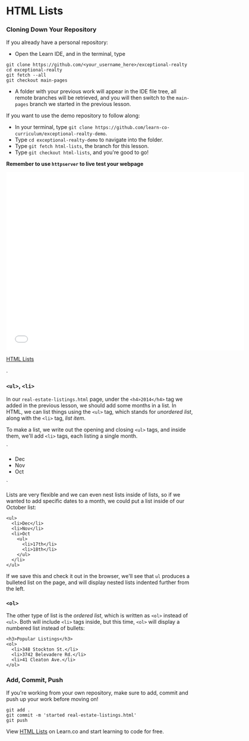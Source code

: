 # HTML Lists

### Cloning Down Your Repository

If you already have a personal repository:

* Open the Learn IDE, and in the terminal, type

```
git clone https://github.com/<your_username_here>/exceptional-realty
cd exceptional-realty
git fetch --all
git checkout main-pages
```

* A folder with your previous work will appear in the IDE file tree, all
  remote branches will be retrieved, and you will then switch to the
  `main-pages` branch we started in the previous lesson.

If you want to use the demo repository to follow along:

* In your terminal, type `git clone https://github.com/learn-co-curriculum/exceptional-realty-demo`.
* Type `cd exceptional-realty-demo` to navigate into the folder.
* Type `git fetch html-lists`, the branch for this lesson.
* Type `git checkout html-lists`, and you're good to go!

**Remember to use `httpserver` to live test your webpage**

<iframe width="640" height="480" src="//www.youtube.com/embed/2IIhsgcNU-M?rel=0&modestbranding=1" frameborder="0" allowfullscreen></iframe>

<p><a href="https://www.youtube.com/watch?v=2IIhsgcNU-M">HTML Lists</a></p>.

### `<ul>`, `<li>`

In our `real-estate-listings.html` page, under the `<h4>2014</h4>` tag we added
in the previous lesson, we should add some months in a list. In HTML, we can
list things using the `<ul>` tag, which stands for _unordered list_, along with
the `<li>` tag, _list item_.

To make a list, we write out the opening and closing `<ul>` tags, and inside
them, we'll add `<li>` tags, each listing a single month.

`<ul>

  <li>Dec</li>
  <li>Nov</li>
  <li>Oct</li>
</ul>`

Lists are very flexible and we can even nest lists inside of lists, so if we
wanted to add specific dates to a month, we could put a list inside of our
October list:

```
<ul>
  <li>Dec</li>
  <li>Nov</li>
  <li>Oct
    <ul>
      <li>17th</li>
      <li>18th</li>
    </ul>
  </li>
</ul>
```

If we save this and check it out in the browser, we'll see that `ul` produces a
bulleted list on the page, and will display nested lists indented further from
the left.

### `<ol>`

The other type of list is the _ordered list_, which is written as `<ol>`
instead of `<ul>`. Both will include `<li>` tags inside, but this time, `<ol>`
will display a numbered list instead of bullets:

```
<h3>Popular Listings</h3>
<ol>
  <li>348 Stockton St.</li>
  <li>3742 Belevadere Rd.</li>
  <li>41 Cleaton Ave.</li>
</ol>
```

### Add, Commit, Push

If you're working from your own repository, make sure to add, commit and push
up your work before moving on!

```
git add .
git commit -m 'started real-estate-listings.html'
git push
```

<p data-visibility='hidden'>View <a href='https://learn.co/lessons/html-lists' title='HTML Lists'>HTML Lists</a> on Learn.co and start learning to code for free.</p>

